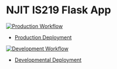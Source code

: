 # NJIT IS219 Flask App

[![Production Workflow](https://github.com/Exodo-LS/is219_flask_app/actions/workflows/prod.yml/badge.svg)](https://github.com/Exodo-LS/is219_flask_app/actions/workflows/prod.yml)

* [Production Deployment](https://ma2298-prod.herokuapp.com/)

[![Development Workflow](https://github.com/Exodo-LS/is219_flask_app/actions/workflows/dev.yml/badge.svg)](https://github.com/Exodo-LS/is219_flask_app/actions/workflows/dev.yml)

* [Developmental Deployment](https://ma2298-dev.herokuapp.com/)

